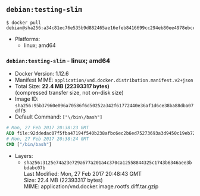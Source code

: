 ## `debian:testing-slim`

```console
$ docker pull debian@sha256:a34c81ec76e535b9d882465ae16efeb8416699cc294eb80ee4978ebce4d58c44
```

-	Platforms:
	-	linux; amd64

### `debian:testing-slim` - linux; amd64

-	Docker Version: 1.12.6
-	Manifest MIME: `application/vnd.docker.distribution.manifest.v2+json`
-	Total Size: **22.4 MB (22393317 bytes)**  
	(compressed transfer size, not on-disk size)
-	Image ID: `sha256:95b37960e096a70586f6d50252a342f61772440e36af1d6ce38ba88dba07dff5`
-	Default Command: `["\/bin\/bash"]`

```dockerfile
# Mon, 27 Feb 2017 20:38:23 GMT
ADD file:92ddedac07f5fba47194f540b238afbc6ec2b6ed75273693a3d9450c19eb72f1 in / 
# Mon, 27 Feb 2017 20:38:24 GMT
CMD ["/bin/bash"]
```

-	Layers:
	-	`sha256:3125e74a23e729a677a201a4c370ca12558844325c1743b6346aee3bbdabc07b`  
		Last Modified: Mon, 27 Feb 2017 20:48:43 GMT  
		Size: 22.4 MB (22393317 bytes)  
		MIME: application/vnd.docker.image.rootfs.diff.tar.gzip
